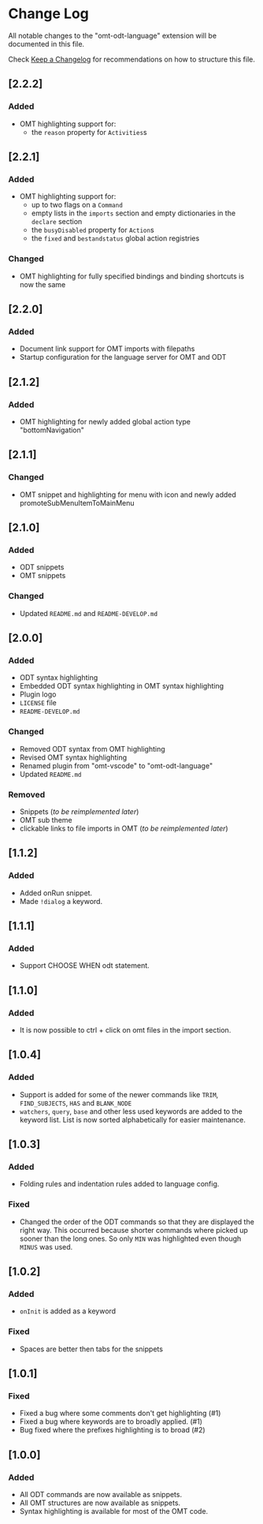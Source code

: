 <!-- markdownlint-disable no-duplicate-header -->
# Change Log

All notable changes to the "omt-odt-language" extension will be documented in this file.

Check [Keep a Changelog](http://keepachangelog.com/) for recommendations on how to structure this file.

## [2.2.2]

### Added

- OMT highlighting support for:
  - the `reason` property for `Activities`s

## [2.2.1]

### Added

- OMT highlighting support for:
  - up to two flags on a `Command`
  - empty lists in the `imports` section and empty dictionaries in the `declare` section
  - the `busyDisabled` property for `Action`s
  - the `fixed` and `bestandstatus` global action registries

### Changed

- OMT highlighting for fully specified bindings and binding shortcuts is now the same

## [2.2.0]

### Added

- Document link support for OMT imports with filepaths
- Startup configuration for the language server for OMT and ODT

## [2.1.2]

### Added

- OMT highlighting for newly added global action type "bottomNavigation"

## [2.1.1]

### Changed

- OMT snippet and highlighting for menu with icon and newly added promoteSubMenuItemToMainMenu

## [2.1.0]

### Added

- ODT snippets
- OMT snippets

### Changed

- Updated `README.md` and `README-DEVELOP.md`

## [2.0.0]

### Added

- ODT syntax highlighting
- Embedded ODT syntax highlighting in OMT syntax highlighting
- Plugin logo
- `LICENSE` file
- `README-DEVELOP.md`

### Changed

- Removed ODT syntax from OMT highlighting
- Revised OMT syntax highlighting
- Renamed plugin from "omt-vscode" to "omt-odt-language"
- Updated `README.md`

### Removed

- Snippets (*to be reimplemented later*)
- OMT sub theme
- clickable links to file imports in OMT (*to be reimplemented later*)

## [1.1.2]

### Added

- Added onRun snippet.
- Made `!dialog` a keyword.

## [1.1.1]

### Added

- Support CHOOSE WHEN odt statement.

## [1.1.0]

### Added

- It is now possible to ctrl + click on omt files in the import section.

## [1.0.4]

### Added

- Support is added for some of the newer commands like `TRIM`, `FIND_SUBJECTS`, `HAS` and `BLANK_NODE`
- `watchers`, `query`, `base` and other less used keywords are added to the keyword list.
  List is now sorted alphabetically for easier maintenance.

## [1.0.3]

### Added

- Folding rules and indentation rules added to language config.

### Fixed

- Changed the order of the ODT commands so that they are displayed the right way.
  This occurred because shorter commands where picked up sooner than the long ones.
  So only `MIN` was highlighted even though `MINUS` was used.

## [1.0.2]

### Added

- `onInit` is added as a keyword

### Fixed

- Spaces are better then tabs for the snippets

## [1.0.1]

### Fixed

- Fixed a bug where some comments don't get highlighting (#1)
- Fixed a bug where keywords are to broadly applied. (#1)
- Bug fixed where the prefixes highlighting is to broad (#2)

## [1.0.0]

### Added

- All ODT commands are now available as snippets.
- All OMT structures are now available as snippets.
- Syntax highlighting is available for most of the OMT code.
